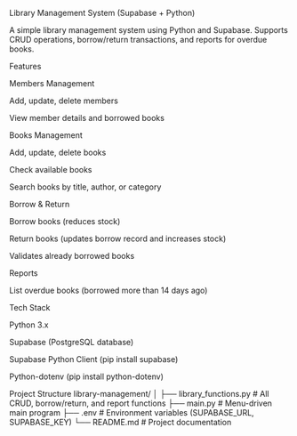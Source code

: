 Library Management System (Supabase + Python)

A simple library management system using Python and Supabase.
Supports CRUD operations, borrow/return transactions, and reports for overdue books.

Features

Members Management

Add, update, delete members

View member details and borrowed books

Books Management

Add, update, delete books

Check available books

Search books by title, author, or category

Borrow & Return

Borrow books (reduces stock)

Return books (updates borrow record and increases stock)

Validates already borrowed books

Reports

List overdue books (borrowed more than 14 days ago)

Tech Stack

Python 3.x

Supabase (PostgreSQL database)

Supabase Python Client (pip install supabase)

Python-dotenv (pip install python-dotenv)

Project Structure
library-management/
│
├── library_functions.py      # All CRUD, borrow/return, and report functions
├── main.py                   # Menu-driven main program
├── .env                      # Environment variables (SUPABASE_URL, SUPABASE_KEY)
└── README.md                 # Project documentation

